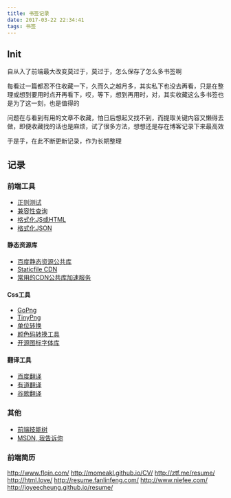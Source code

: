 ```yaml
---
title: 书签记录
date: 2017-03-22 22:34:41
tags: 书签
---
```


## Init

自从入了前端最大改变莫过于，莫过于，怎么保存了怎么多书签啊

每看过一篇都忍不住收藏一下，久而久之越月多，其实私下也没去再看，只是在整理或想到要用时点开再看下，哎，等下，想到再用时，对，其实收藏这么多书签也是为了这一刻，也是值得的

问题在与看到有用的文章不收藏，怕日后想起又找不到，而提取关键内容又懒得去做，即便收藏找的话也是麻烦，试了很多方法，想想还是存在博客记录下来最高效

于是乎，在此不断更新记录，作为长期整理

## 记录

### 前端工具
- [正则测试](http://tool.oschina.net/regex)
- [兼容性查询](http://caniuse.com/)
- [格式化JS或HTML](http://www.cssue.com/tools/jsformat/)
- [格式化JSON](http://jsoneditoronline.org/)

#### 静态资源库
- [百度静态资源公共库](http://cdn.code.baidu.com/)
- [Staticfile CDN](https://staticfile.org/)
- [常用的CDN公共库加速服务](http://www.oschina.net/news/53128/public-cdn)

#### Css工具
- [GoPng](http://alloyteam.github.io/gopng/)
- [TinyPng](https://tinypng.com/)
- [单位转换](http://pxtoem.com/)
- [颜色码转换工具](http://www.sioe.cn/yingyong/yanse-rgb-16/)
- [开源图标字体库](https://icomoon.io/)
 
#### 翻译工具
- [百度翻译](http://fanyi.baidu.com/?aldtype=16047#auto/zh/)
- [有道翻译](http://fanyi.youdao.com/)
- [谷歌翻译](http://translate.google.cn/)

### 其他
- [前端技能树](http://skill.phodal.com/)
- [MSDN, 我告诉你](http://www.itellyou.cn/)

### 前端简历
http://www.flqin.com/
http://momeakl.github.io/CV/
http://ztf.me/resume/
http://html.love/
http://resume.fanlinfeng.com/
http://www.niefee.com/
http://joyeecheung.github.io/resume/

